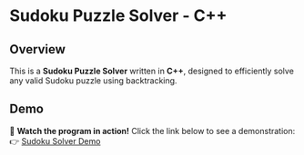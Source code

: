 # Sudoku Puzzle Solver - C++

## Overview
This is a **Sudoku Puzzle Solver** written in **C++**, designed to efficiently solve any valid Sudoku puzzle using backtracking.

## Demo
🎥 **Watch the program in action!** Click the link below to see a demonstration:
👉 [Sudoku Solver Demo](https://www.youtube.com/watch?v=bp6oniahR78)

